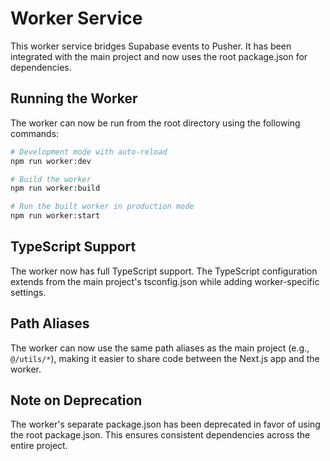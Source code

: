# Worker Service

This worker service bridges Supabase events to Pusher. It has been integrated with the main project and now uses the root package.json for dependencies.

## Running the Worker

The worker can now be run from the root directory using the following commands:

```bash
# Development mode with auto-reload
npm run worker:dev

# Build the worker
npm run worker:build

# Run the built worker in production mode
npm run worker:start
```

## TypeScript Support

The worker now has full TypeScript support. The TypeScript configuration extends from the main project's tsconfig.json while adding worker-specific settings.

## Path Aliases

The worker can now use the same path aliases as the main project (e.g., `@/utils/*`), making it easier to share code between the Next.js app and the worker.

## Note on Deprecation

The worker's separate package.json has been deprecated in favor of using the root package.json. This ensures consistent dependencies across the entire project.
